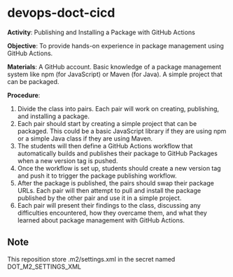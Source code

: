 # devops-doct-cicd
**Activity**: Publishing and Installing a Package with GitHub Actions

**Objective**: To provide hands-on experience in package management using GitHub Actions.

**Materials**:
A GitHub account.
Basic knowledge of a package management system like npm (for JavaScript) or Maven (for Java).
A simple project that can be packaged.

**Procedure**:
1. Divide the class into pairs. Each pair will work on creating, publishing, and installing a package.
1. Each pair should start by creating a simple project that can be packaged. This could be a basic JavaScript library if they are using npm or a simple Java class if they are using Maven.
1. The students will then define a GitHub Actions workflow that automatically builds and publishes their package to GitHub Packages when a new version tag is pushed.
1. Once the workflow is set up, students should create a new version tag and push it to trigger the package publishing workflow.
1. After the package is published, the pairs should swap their package URLs. Each pair will then attempt to pull and install the package published by the other pair and use it in a simple project.
1. Each pair will present their findings to the class, discussing any difficulties encountered, how they overcame them, and what they learned about package management with GitHub Actions.

## Note
This reposition store .m2/settings.xml in the secret named DOT_M2_SETTINGS_XML